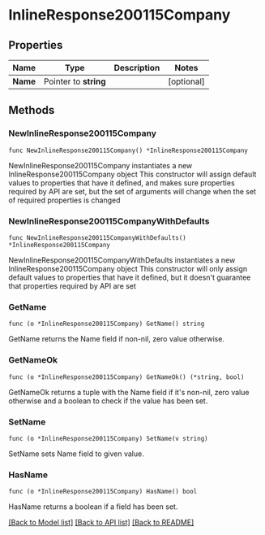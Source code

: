 # InlineResponse200115Company

## Properties

Name | Type | Description | Notes
------------ | ------------- | ------------- | -------------
**Name** | Pointer to **string** |  | [optional] 

## Methods

### NewInlineResponse200115Company

`func NewInlineResponse200115Company() *InlineResponse200115Company`

NewInlineResponse200115Company instantiates a new InlineResponse200115Company object
This constructor will assign default values to properties that have it defined,
and makes sure properties required by API are set, but the set of arguments
will change when the set of required properties is changed

### NewInlineResponse200115CompanyWithDefaults

`func NewInlineResponse200115CompanyWithDefaults() *InlineResponse200115Company`

NewInlineResponse200115CompanyWithDefaults instantiates a new InlineResponse200115Company object
This constructor will only assign default values to properties that have it defined,
but it doesn't guarantee that properties required by API are set

### GetName

`func (o *InlineResponse200115Company) GetName() string`

GetName returns the Name field if non-nil, zero value otherwise.

### GetNameOk

`func (o *InlineResponse200115Company) GetNameOk() (*string, bool)`

GetNameOk returns a tuple with the Name field if it's non-nil, zero value otherwise
and a boolean to check if the value has been set.

### SetName

`func (o *InlineResponse200115Company) SetName(v string)`

SetName sets Name field to given value.

### HasName

`func (o *InlineResponse200115Company) HasName() bool`

HasName returns a boolean if a field has been set.


[[Back to Model list]](../README.md#documentation-for-models) [[Back to API list]](../README.md#documentation-for-api-endpoints) [[Back to README]](../README.md)


